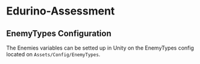 # Edurino-Assessment

## EnemyTypes Configuration

The Enemies variables can be setted up in Unity on the EnemyTypes config located on `Assets/Config/EnemyTypes`.
